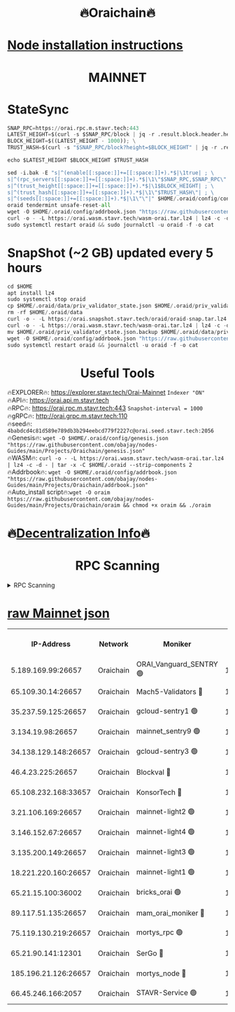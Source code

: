<h1 align="center"> 🔥Oraichain🔥</h1>

[Node installation instructions](https://github.com/obajay/nodes-Guides/tree/main/Projects/Oraichain)
=
<h1 align="center"> MAINNET</h1>

# StateSync
```python
SNAP_RPC=https://orai.rpc.m.stavr.tech:443
LATEST_HEIGHT=$(curl -s $SNAP_RPC/block | jq -r .result.block.header.height); \
BLOCK_HEIGHT=$((LATEST_HEIGHT - 1000)); \
TRUST_HASH=$(curl -s "$SNAP_RPC/block?height=$BLOCK_HEIGHT" | jq -r .result.block_id.hash)

echo $LATEST_HEIGHT $BLOCK_HEIGHT $TRUST_HASH

sed -i.bak -E "s|^(enable[[:space:]]+=[[:space:]]+).*$|\1true| ; \
s|^(rpc_servers[[:space:]]+=[[:space:]]+).*$|\1\"$SNAP_RPC,$SNAP_RPC\"| ; \
s|^(trust_height[[:space:]]+=[[:space:]]+).*$|\1$BLOCK_HEIGHT| ; \
s|^(trust_hash[[:space:]]+=[[:space:]]+).*$|\1\"$TRUST_HASH\"| ; \
s|^(seeds[[:space:]]+=[[:space:]]+).*$|\1\"\"|" $HOME/.oraid/config/config.toml
oraid tendermint unsafe-reset-all
wget -O $HOME/.oraid/config/addrbook.json "https://raw.githubusercontent.com/obajay/nodes-Guides/main/Projects/Oraichain/addrbook.json"
curl -o - -L https://orai.wasm.stavr.tech/wasm-orai.tar.lz4 | lz4 -c -d - | tar -x -C $HOME/.oraid --strip-components 2
sudo systemctl restart oraid && sudo journalctl -u oraid -f -o cat
```
# SnapShot (~2 GB) updated every 5 hours
```python
cd $HOME
apt install lz4
sudo systemctl stop oraid
cp $HOME/.oraid/data/priv_validator_state.json $HOME/.oraid/priv_validator_state.json.backup
rm -rf $HOME/.oraid/data
curl -o - -L https://orai.snapshot.stavr.tech/oraid/oraid-snap.tar.lz4 | lz4 -c -d - | tar -x -C $HOME/.oraid --strip-components 2
curl -o - -L https://orai.wasm.stavr.tech/wasm-orai.tar.lz4 | lz4 -c -d - | tar -x -C $HOME/.oraid --strip-components 2
mv $HOME/.oraid/priv_validator_state.json.backup $HOME/.oraid/data/priv_validator_state.json
wget -O $HOME/.oraid/config/addrbook.json "https://raw.githubusercontent.com/obajay/nodes-Guides/main/Projects/Oraichain/addrbook.json"
sudo systemctl restart oraid && journalctl -u oraid -f -o cat
```

 <h1 align="center"> Useful Tools</h1>

🔥EXPLORER🔥:     https://explorer.stavr.tech/Orai-Mainnet        `Indexer "ON"` \
🔥API🔥:          https://orai.api.m.stavr.tech \
🔥RPC🔥:          https://orai.rpc.m.stavr.tech:443              `Snapshot-interval = 1000` \
🔥gRPC🔥:         http://orai.grpc.m.stavr.tech:110 \
🔥seed🔥:      `4babdcd4c81d589e789db3b294eebcd779f2227c@orai.seed.stavr.tech:2056` \
🔥Genesis🔥:   `wget -O $HOME/.oraid/config/genesis.json "https://raw.githubusercontent.com/obajay/nodes-Guides/main/Projects/Oraichain/genesis.json"` \
🔥WASM🔥:      `curl -o - -L https://orai.wasm.stavr.tech/wasm-orai.tar.lz4 | lz4 -c -d - | tar -x -C $HOME/.oraid --strip-components 2` \
🔥Addrbook🔥:  `wget -O $HOME/.oraid/config/addrbook.json "https://raw.githubusercontent.com/obajay/nodes-Guides/main/Projects/Oraichain/addrbook.json"` \
🔥Auto_install script🔥:`wget -O oraim https://raw.githubusercontent.com/obajay/nodes-Guides/main/Projects/Oraichain/oraim && chmod +x oraim && ./oraim`

🔥[Decentralization Info](https://github.com/obajay/StateSync-snapshots/tree/main/Projects/Oraichain/Decentralization)🔥
=
<h1 align="center"> RPC Scanning</h1>

<details>
<summary>RPC Scanning</summary>

<h2 align="center"> We scan nodes in real time every 4 hours. And we provide the final result of RPC endpoints.
We cannot influence the operation of these nodes in any way. </h2>


```python
If Voting Power is higher than 0 --> then the Node is a validator of the network and may be subject to attack and be a potential threat to the chain.
```
```python
We marked such validators with a red symbol
```

</details>

[raw Mainnet json](https://rpc-check.oraim.stavr.tech/oraim/rpc-oraim-result.json)
=


<table><tr><th>IP-Address</th><th>Network</th><th>Moniker</th><th>Latest Block Height</th><th>Earliest Block Height</th><th>Catching Up</th><th>Tx Index</th><th>Voting Power</th><th>Scan Time</th></tr><tr><td>5.189.169.99:26657</td><td>Oraichain</td><td>ORAI_Vanguard_SENTRY 🟢</td><td>16083965</td><td>0</td><td>False</td><td>on</td><td>0</td><td>2024-03-06T11:36:09.485757118UTC</td></tr><tr><td>65.109.30.14:26657</td><td>Oraichain</td><td>Mach5-Validators 🔴</td><td>16083974</td><td>0</td><td>False</td><td>off</td><td>644</td><td>2024-03-06T11:37:00.951015036UTC</td></tr><tr><td>35.237.59.125:26657</td><td>Oraichain</td><td>gcloud-sentry1 🟢</td><td>16083964</td><td>1</td><td>False</td><td>on</td><td>0</td><td>2024-03-06T11:36:06.600098863UTC</td></tr><tr><td>3.134.19.98:26657</td><td>Oraichain</td><td>mainnet_sentry9 🟢</td><td>16083969</td><td>1</td><td>False</td><td>on</td><td>0</td><td>2024-03-06T11:36:33.562323258UTC</td></tr><tr><td>34.138.129.148:26657</td><td>Oraichain</td><td>gcloud-sentry3 🟢</td><td>16083971</td><td>1</td><td>False</td><td>on</td><td>0</td><td>2024-03-06T11:36:48.464889143UTC</td></tr><tr><td>46.4.23.225:26657</td><td>Oraichain</td><td>Blockval 🔴</td><td>16083975</td><td>10774049</td><td>False</td><td>off</td><td>276783</td><td>2024-03-06T11:37:05.747132619UTC</td></tr><tr><td>65.108.232.168:33657</td><td>Oraichain</td><td>KonsorTech 🔴</td><td>16083964</td><td>14344801</td><td>False</td><td>off</td><td>50588</td><td>2024-03-06T11:36:05.989664982UTC</td></tr><tr><td>3.21.106.169:26657</td><td>Oraichain</td><td>mainnet-light2 🟢</td><td>16083968</td><td>15275144</td><td>False</td><td>on</td><td>0</td><td>2024-03-06T11:36:26.743146029UTC</td></tr><tr><td>3.146.152.67:26657</td><td>Oraichain</td><td>mainnet-light4 🟢</td><td>16083970</td><td>15275144</td><td>False</td><td>on</td><td>0</td><td>2024-03-06T11:36:38.276260425UTC</td></tr><tr><td>3.135.200.149:26657</td><td>Oraichain</td><td>mainnet-light3 🟢</td><td>16083970</td><td>15275144</td><td>False</td><td>on</td><td>0</td><td>2024-03-06T11:36:41.013359390UTC</td></tr><tr><td>18.221.220.160:26657</td><td>Oraichain</td><td>mainnet-light1 🟢</td><td>16083971</td><td>15643601</td><td>False</td><td>on</td><td>0</td><td>2024-03-06T11:36:45.707265313UTC</td></tr><tr><td>65.21.15.100:36002</td><td>Oraichain</td><td>bricks_orai 🟢</td><td>16083975</td><td>15848470</td><td>False</td><td>on</td><td>0</td><td>2024-03-06T11:37:05.514787454UTC</td></tr><tr><td>89.117.51.135:26657</td><td>Oraichain</td><td>mam_orai_moniker 🔴</td><td>16083964</td><td>15951001</td><td>False</td><td>on</td><td>5</td><td>2024-03-06T11:36:06.916647673UTC</td></tr><tr><td>75.119.130.219:26657</td><td>Oraichain</td><td>mortys_rpc 🟢</td><td>16083973</td><td>15960001</td><td>False</td><td>on</td><td>0</td><td>2024-03-06T11:36:56.305841291UTC</td></tr><tr><td>65.21.90.141:12301</td><td>Oraichain</td><td>SerGo 🔴</td><td>16083973</td><td>15983973</td><td>False</td><td>off</td><td>1</td><td>2024-03-06T11:36:50.806566653UTC</td></tr><tr><td>185.196.21.126:26657</td><td>Oraichain</td><td>mortys_node 🔴</td><td>16083965</td><td>16058801</td><td>False</td><td>on</td><td>168575</td><td>2024-03-06T11:36:09.751349968UTC</td></tr><tr><td>66.45.246.166:2057</td><td>Oraichain</td><td>STAVR-Service 🟢</td><td>16083971</td><td>16080001</td><td>False</td><td>on</td><td>0</td><td>2024-03-06T11:36:55.859900820UTC</td></tr></table>
